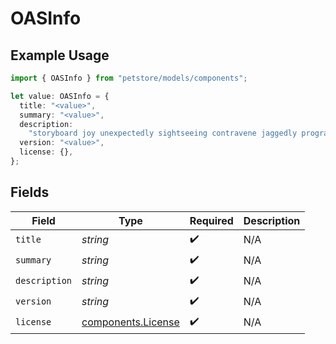 # OASInfo

## Example Usage

```typescript
import { OASInfo } from "petstore/models/components";

let value: OASInfo = {
  title: "<value>",
  summary: "<value>",
  description:
    "storyboard joy unexpectedly sightseeing contravene jaggedly programme ecliptic make woot",
  version: "<value>",
  license: {},
};
```

## Fields

| Field                                                    | Type                                                     | Required                                                 | Description                                              |
| -------------------------------------------------------- | -------------------------------------------------------- | -------------------------------------------------------- | -------------------------------------------------------- |
| `title`                                                  | *string*                                                 | :heavy_check_mark:                                       | N/A                                                      |
| `summary`                                                | *string*                                                 | :heavy_check_mark:                                       | N/A                                                      |
| `description`                                            | *string*                                                 | :heavy_check_mark:                                       | N/A                                                      |
| `version`                                                | *string*                                                 | :heavy_check_mark:                                       | N/A                                                      |
| `license`                                                | [components.License](../../models/components/license.md) | :heavy_check_mark:                                       | N/A                                                      |
